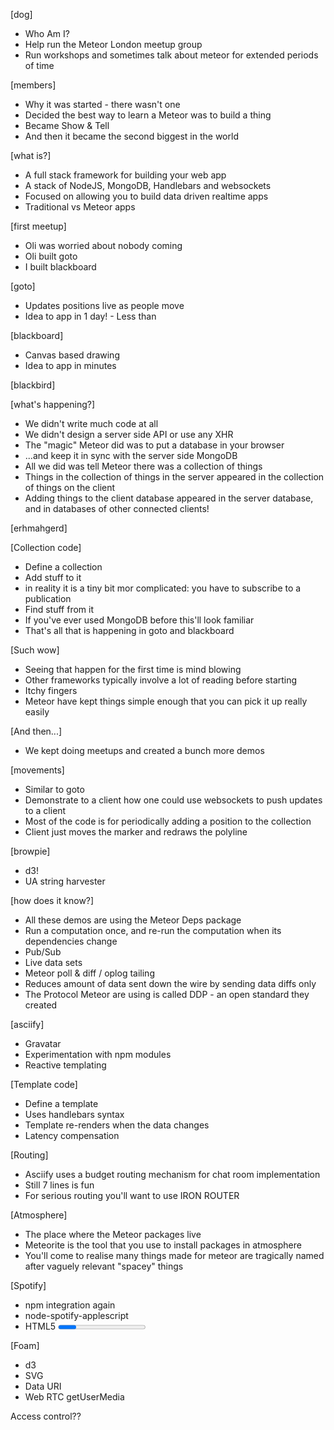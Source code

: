 [dog]
- Who Am I?
- Help run the Meteor London meetup group
- Run workshops and sometimes talk about meteor for extended periods of time

[members]
- Why it was started - there wasn't one
- Decided the best way to learn a Meteor was to build a thing
- Became Show & Tell
- And then it became the second biggest in the world

[what is?]
- A full stack framework for building your web app
- A stack of NodeJS, MongoDB, Handlebars and websockets
- Focused on allowing you to build data driven realtime apps
- Traditional vs Meteor apps

[first meetup]
- Oli was worried about nobody coming
- Oli built goto
- I built blackboard

[goto]
- Updates positions live as people move
- Idea to app in 1 day! - Less than

[blackboard]
- Canvas based drawing
- Idea to app in minutes

[blackbird]

[what's happening?]
- We didn't write much code at all
- We didn't design a server side API or use any XHR
- The "magic" Meteor did was to put a database in your browser
- ...and keep it in sync with the server side MongoDB
- All we did was tell Meteor there was a collection of things
- Things in the collection of things in the server appeared in the collection of things on the client
- Adding things to the client database appeared in the server database, and in databases of other connected clients!

[erhmahgerd]

[Collection code]
- Define a collection
- Add stuff to it
- in reality it is a tiny bit mor complicated: you have to subscribe to a publication
- Find stuff from it
- If you've ever used MongoDB before this'll look familiar
- That's all that is happening in goto and blackboard

[Such wow]
- Seeing that happen for the first time is mind blowing
- Other frameworks typically involve a lot of reading before starting
- Itchy fingers
- Meteor have kept things simple enough that you can pick it up really easily

[And then...]
- We kept doing meetups and created a bunch more demos

[movements]
- Similar to goto
- Demonstrate to a client how one could use websockets to push updates to a client
- Most of the code is for periodically adding a position to the collection
- Client just moves the marker and redraws the polyline

[browpie]
- d3!
- UA string harvester

[how does it know?]
- All these demos are using the Meteor Deps package
- Run a computation once, and re-run the computation when its dependencies change
- Pub/Sub
- Live data sets
- Meteor poll & diff / oplog tailing
- Reduces amount of data sent down the wire by sending data diffs only
- The Protocol Meteor are using is called DDP - an open standard they created

[asciify]
- Gravatar
- Experimentation with npm modules
- Reactive templating

[Template code]
- Define a template
- Uses handlebars syntax
- Template re-renders when the data changes
- Latency compensation

[Routing]
- Asciify uses a budget routing mechanism for chat room implementation
- Still 7 lines is fun
- For serious routing you'll want to use IRON ROUTER

[Atmosphere]
- The place where the Meteor packages live
- Meteorite is the tool that you use to install packages in atmosphere
- You'll come to realise many things made for meteor are tragically named after vaguely relevant "spacey" things

[Spotify]
- npm integration again
- node-spotify-applescript
- HTML5 <progress> element FTW

[Foam]
- d3
- SVG
- Data URI
- Web RTC getUserMedia


Access control??